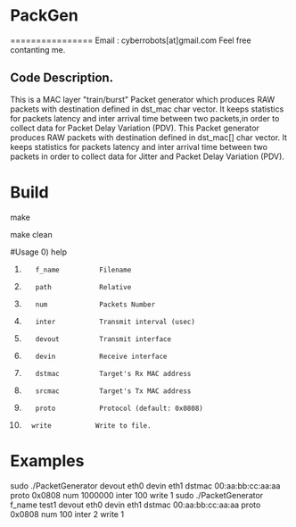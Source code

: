 # PackGen
================
Email : cyberrobots[at]gmail.com
Feel free contanting me.


Code Description.
--------------------------------------------------
This is a MAC layer "train/burst" Packet generator which produces RAW packets with destination defined in dst_mac char vector. It keeps statistics for packets latency and inter arrival time between two packets,in order to collect data for Packet Delay Variation (PDV).
This Packet generator produces RAW packets with destination defined in dst_mac[] char vector. It keeps statistics for packets latency and inter arrival time between two packets in order to collect data for Jitter and Packet Delay Variation (PDV).

# Build
make

make clean

#Usage
0)        help                                                                                                                                                                                                                                                  
1)        f_name          Filename
2)        path            Relative
3)        num             Packets Number
4)        inter           Transmit interval (usec)
5)        devout          Transmit interface
6)        devin           Receive interface
7)        dstmac          Target's Rx MAC address
8)        srcmac          Target's Tx MAC address
9)        proto           Protocol (default: 0x0808)
10)       write           Write to file.


# Examples
sudo ./PacketGenerator devout eth0 devin eth1 dstmac 00:aa:bb:cc:aa:aa proto 0x0808 num 1000000 inter 100 write 1
sudo ./PacketGenerator f_name test1 devout eth0 devin eth1 dstmac 00:aa:bb:cc:aa:aa proto 0x0808 num 100 inter 2 write 1
